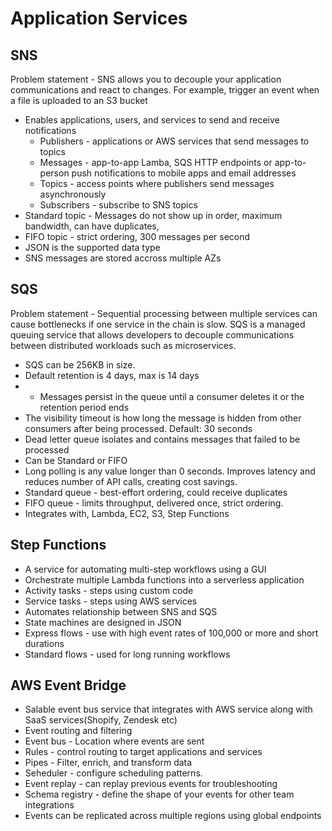 # Application Services

## SNS
Problem statement - SNS allows you to decouple your application communications and react to changes. For example, trigger an event when a file is uploaded to an S3 bucket

* Enables applications, users, and services to send and receive notifications
  * Publishers - applications or AWS services that send messages to topics
  * Messages - app-to-app Lamba, SQS HTTP endpoints or app-to-person push notifications to mobile apps and email addresses
  * Topics - access points where publishers send messages asynchronously
  * Subscribers - subscribe to SNS topics
* Standard topic - Messages do not show up in order, maximum bandwidth, can have duplicates,
* FIFO topic - strict ordering, 300 messages per second
* JSON is the supported data type
* SNS messages are stored accross multiple AZs


## SQS
Problem statement - Sequential processing between multiple services can cause bottlenecks if one service in the chain is slow. 
SQS is a managed queuing service that allows developers to decouple communications between distributed workloads such as microservices.

* SQS can be 256KB in size.
* Default retention is 4 days, max is 14 days
* * Messages persist in the queue until a consumer deletes it or the retention period ends
* The visibility timeout is how long the message is hidden from other consumers after being processed. Default: 30 seconds
* Dead letter queue isolates and contains messages that failed to be processed
* Can be Standard or FIFO
* Long polling is any value longer than 0 seconds. Improves latency and reduces number of API calls, creating cost savings.
* Standard queue - best-effort ordering, could receive duplicates
* FIFO queue - limits throughput, delivered once, strict ordering.
* Integrates with, Lambda, EC2, S3, Step Functions


## Step Functions
* A service for automating multi-step workflows using a GUI
* Orchestrate multiple Lambda functions into a serverless application
* Activity tasks - steps using custom code
* Service tasks - steps using AWS services
* Automates relationship between SNS and SQS
* State machines are designed in JSON
* Express flows - use with high event rates of 100,000 or more and short durations
* Standard flows - used for long running workflows

## AWS Event Bridge
* Salable event bus service that integrates with AWS service along with SaaS services(Shopify, Zendesk etc)
* Event routing and filtering
* Event bus - Location where events are sent
* Rules - control routing to target applications and services
* Pipes - Filter, enrich, and transform data
* Seheduler - configure scheduling patterns.
* Event replay - can replay previous events for troubleshooting
* Schema registry - define the shape of your events for other team integrations
* Events can be replicated across multiple regions using global endpoints
